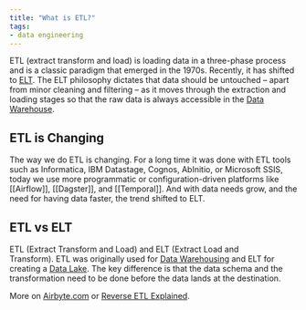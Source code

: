 ```yaml
---
title: "What is ETL?"
tags:
- data engineering
---
```

ETL (extract transform and load) is loading data in a three-phase process and is a classic paradigm that emerged in the 1970s. Recently, it has shifted to [ELT](term/elt.md). The ELT philosophy dictates that data should be untouched – apart from minor cleaning and filtering – as it moves through the extraction and loading stages so that the raw data is always accessible in the [Data Warehouse](term/data%20warehouse.md).

## ETL is Changing
The way we do ETL is changing. For a long time it was done with ETL tools such as Informatica, IBM Datastage, Cognos, AbInitio, or Microsoft SSIS, today we use more programmatic or configuration-driven platforms like [[Airflow]], [[Dagster]], and [[Temporal]]. And with data needs grow, and the need for having data faster, the trend shifted to ELT.

## ETL vs ELT
ETL (Extract Transform and Load) and ELT (Extract Load and Transform). ETL was originally used for [Data Warehousing](term/data%20warehouse.md) and ELT for creating a [Data Lake](term/data%20lake.md). The key difference is that the data schema and the transformation need to be done before the data lands at the destination.

More on [Airbyte.com](https://airbyte.com) or [Reverse ETL Explained](https://airbyte.com/blog/reverse-etl#so-what-is-a-reverse-etl).